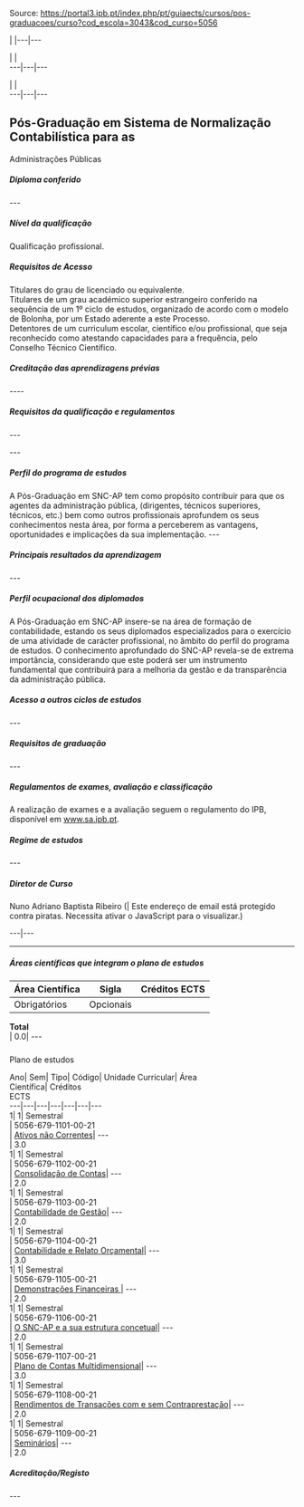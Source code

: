 Source: https://portal3.ipb.pt/index.php/pt/guiaects/cursos/pos-graduacoes/curso?cod_escola=3043&cod_curso=5056

| |---|---  
  
| |   
---|---|---  
  
| |   
---|---|---  
  
  

## Pós-Graduação em Sistema de Normalização Contabilística para as
Administrações Públicas

  

##### Diploma conferido

\---  
  
  

##### Nível da qualificação

Qualificação profissional.  
  

##### Requisitos de Acesso

Titulares do grau de licenciado ou equivalente.  
Titulares de um grau académico superior estrangeiro conferido na sequência de
um 1º ciclo de estudos, organizado de acordo com o modelo de Bolonha, por um
Estado aderente a este Processo.  
Detentores de um curriculum escolar, científico e/ou profissional, que seja
reconhecido como atestando capacidades para a frequência, pelo Conselho
Técnico Científico.  
  

##### Creditação das aprendizagens prévias

\----  
  

##### Requisitos da qualificação e regulamentos

\---  
  
\---  
  

##### Perfil do programa de estudos

A Pós-Graduação em SNC-AP tem como propósito contribuir para que os agentes da
administração pública, (dirigentes, técnicos superiores, técnicos, etc.) bem
como outros profissionais aprofundem os seus conhecimentos nesta área, por
forma a perceberem as vantagens, oportunidades e implicações da sua
implementação. ---  
  
  

##### Principais resultados da aprendizagem

\---  
  
  

##### Perfil ocupacional dos diplomados

A Pós-Graduação em SNC-AP insere-se na área de formação de contabilidade,
estando os seus diplomados especializados para o exercício de uma atividade de
carácter profissional, no âmbito do perfil do programa de estudos. O
conhecimento aprofundado do SNC-AP revela-se de extrema importância,
considerando que este poderá ser um instrumento fundamental que contribuirá
para a melhoria da gestão e da transparência da administração pública.  
  

##### Acesso a outros ciclos de estudos

\---  
  
  

##### Requisitos de graduação

\---  
  
  

##### Regulamentos de exames, avaliação e classificação

A realização de exames e a avaliação seguem o regulamento do IPB, disponível
em www.sa.ipb.pt.  
  

##### Regime de estudos

\---  
  
  

##### Diretor de Curso

Nuno Adriano Baptista Ribeiro (| Este endereço de email está protegido contra
piratas. Necessita ativar o JavaScript para o visualizar.)  
  
---|---  
  
* * *

  

##### Áreas científicas que integram o plano de estudos

Área Científica| Sigla| Créditos ECTS  
---|---|---  
Obrigatórios| Opcionais  
**Total**  
| 0.0| \---  
  
  
#####  
Plano de estudos

Ano| Sem| Tipo| Código| Unidade Curricular| Área  
Científica| Créditos  
ECTS  
---|---|---|---|---|---|---  
1| 1|  Semestral  
|  5056-679-1101-00-21  
| [Ativos não
Correntes](https://guiaects.ipb.pt/GuiaEcts/PdfService?cod_escola=3043&cod_curso=5056&n_plano=679&n_disciplina=1101&n_opcao=0&ano_lect=2021&locale=1
"Ativos não Correntes")| \---  
| 3.0  
1| 1|  Semestral  
|  5056-679-1102-00-21  
| [Consolidação de
Contas](https://guiaects.ipb.pt/GuiaEcts/PdfService?cod_escola=3043&cod_curso=5056&n_plano=679&n_disciplina=1102&n_opcao=0&ano_lect=2021&locale=1
"Consolidação de Contas")| \---  
| 2.0  
1| 1|  Semestral  
|  5056-679-1103-00-21  
| [Contabilidade de
Gestão](https://guiaects.ipb.pt/GuiaEcts/PdfService?cod_escola=3043&cod_curso=5056&n_plano=679&n_disciplina=1103&n_opcao=0&ano_lect=2021&locale=1
"Contabilidade de Gestão")| \---  
| 2.0  
1| 1|  Semestral  
|  5056-679-1104-00-21  
| [Contabilidade e Relato
Orçamental](https://guiaects.ipb.pt/GuiaEcts/PdfService?cod_escola=3043&cod_curso=5056&n_plano=679&n_disciplina=1104&n_opcao=0&ano_lect=2021&locale=1
"Contabilidade e Relato Orçamental")| \---  
| 3.0  
1| 1|  Semestral  
|  5056-679-1105-00-21  
| [Demonstrações Financeiras
](https://guiaects.ipb.pt/GuiaEcts/PdfService?cod_escola=3043&cod_curso=5056&n_plano=679&n_disciplina=1105&n_opcao=0&ano_lect=2021&locale=1
"Demonstrações Financeiras ")| \---  
| 2.0  
1| 1|  Semestral  
|  5056-679-1106-00-21  
| [O SNC-AP e a sua estrutura
concetual](https://guiaects.ipb.pt/GuiaEcts/PdfService?cod_escola=3043&cod_curso=5056&n_plano=679&n_disciplina=1106&n_opcao=0&ano_lect=2021&locale=1
"O SNC-AP e a sua estrutura concetual")| \---  
| 2.0  
1| 1|  Semestral  
|  5056-679-1107-00-21  
| [Plano de Contas
Multidimensional](https://guiaects.ipb.pt/GuiaEcts/PdfService?cod_escola=3043&cod_curso=5056&n_plano=679&n_disciplina=1107&n_opcao=0&ano_lect=2021&locale=1
"Plano de Contas Multidimensional")| \---  
| 3.0  
1| 1|  Semestral  
|  5056-679-1108-00-21  
| [Rendimentos de Transações com e sem
Contraprestação](https://guiaects.ipb.pt/GuiaEcts/PdfService?cod_escola=3043&cod_curso=5056&n_plano=679&n_disciplina=1108&n_opcao=0&ano_lect=2021&locale=1
"Rendimentos de Transações com e sem Contraprestação")| \---  
| 2.0  
1| 1|  Semestral  
|  5056-679-1109-00-21  
|
[Seminários](https://guiaects.ipb.pt/GuiaEcts/PdfService?cod_escola=3043&cod_curso=5056&n_plano=679&n_disciplina=1109&n_opcao=0&ano_lect=2021&locale=1
"Seminários")| \---  
| 2.0  
  

##### Acreditação/Registo

\---  

  
  
  
